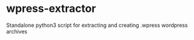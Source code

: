 # wpress-extractor
Standalone python3 script for extracting and creating .wpress wordpress archives
